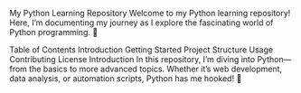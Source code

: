 My Python Learning Repository
Welcome to my Python learning repository! Here, I’m documenting my journey as I explore the fascinating world of Python programming. 🐍

Table of Contents
Introduction
Getting Started
Project Structure
Usage
Contributing
License
Introduction
In this repository, I’m diving into Python—from the basics to more advanced topics. Whether it’s web development, data analysis, or automation scripts, Python has me hooked! 🚀